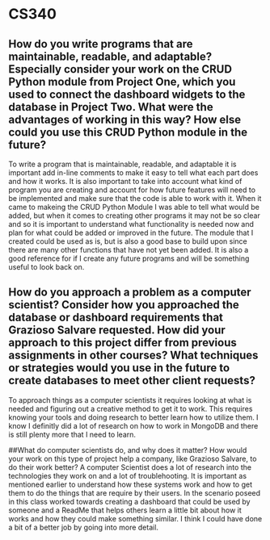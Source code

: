 # CS340

## How do you write programs that are maintainable, readable, and adaptable? Especially consider your work on the CRUD Python module from Project One, which you used to connect the dashboard widgets to the database in Project Two. What were the advantages of working in this way? How else could you use this CRUD Python module in the future?

To write a program that is maintainable, readable, and adaptable it is important add in-line comments to make it easy to tell what each part does and how it works. It is also important to take into account what kind of program you are creating and account for how future features will need to be implemented and make sure that the code is able to work with it. When it came to makeing the CRUD Python Module I was able to tell what would be added, but when it comes to creating other programs it may not be so clear and so it is important to understand what functionality is needed now and plan for what could be added or improved in the future. The module that I created could be used as is, but is also a good base to build upon since there are many other functions that have not yet been added. It is also a good reference for if I create any future programs and will be something useful to look back on.

## How do you approach a problem as a computer scientist? Consider how you approached the database or dashboard requirements that Grazioso Salvare requested. How did your approach to this project differ from previous assignments in other courses? What techniques or strategies would you use in the future to create databases to meet other client requests?

To approach things as a computer scientists it requires looking at what is needed and figuring out a creative method to get it to work. This requires knowing your tools and doing research to better learn how to utilize them. I know I definitly did a lot of research on how to work in MongoDB and there is still plenty more that I need to learn.

##What do computer scientists do, and why does it matter? How would your work on this type of project help a company, like Grazioso Salvare, to do their work better?
A computer Scientist does a lot of research into the technologies they work on and a lot of troublehooting. It is important as mentioned earlier to understand how these systems work and how to get them to do the things that are require by their users. In the scenario poseed in this class worked towards creating a dashboard that could be used by someone and a ReadMe that helps others learn a little bit about how it works and how they could make something similar. I think I could have done a bit of a better job by going into more detail.
